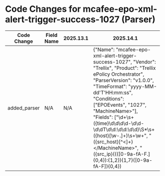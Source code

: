 # Code Changes for mcafee-epo-xml-alert-trigger-success-1027 (Parser)

| Code Change | Field Name | 2025.13.1 | 2025.14.1 |
|-------------|------------|-----------|------------|
| added_parser | N/A | N/A | {"Name": "mcafee-epo-xml-alert-trigger-success-1027", "Vendor": "Trellix", "Product": "Trellix ePolicy Orchestrator", "ParserVersion": "v1.0.0", "TimeFormat": "yyyy-MM-dd'T'HH:mm:ss", "Conditions": ["EPOEvents", "<EventID>1027", "MachineName>"], "Fields": ["\d+\s+({time}\d\d\d\d-\d\d-\d\dT\d\d:\d\d:\d\d)\S*\s+({host}[\w\-.]+)\s+\w+", "<MachineName>({src_host}[^<]+)<\/MachineName>", "<IPAddress>({src_ip}((([0-9a-fA-F.]{0,4}):{1,2}){1,7}([0-9a-fA-F]){0,4})|(((25[0-5]|(2[0-4]|1\d|[0-9]|)\d)\.?\b){4}))(:({src_port}\d+))?<\/IPAddress>", "<UserName>({domain}[^\\]+)\\({user}[\w\.\-\!\#\^\~]{1,40}\$?)<\/UserName>", "<EventID>({event_code}[^<]+)<\/EventID>", "<Severity>({alert_severity}[^<]+)<\/Severity>", "<FileName>({file_dir}[^<]+[\\\/]+)({file_name}[^<]+?\.({file_ext}[^<]+)?)", "<szVirusType>({alert_type}[^<]+)<\/szVirusType>", "<MD5>({hash_md5}[^<]+)<\/MD5>"], "DupFields": ["alert_type->alert_name"]} |